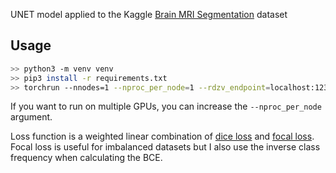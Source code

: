 
UNET model applied to the Kaggle [Brain MRI Segmentation](https://www.kaggle.com/datasets/mateuszbuda/lgg-mri-segmentation/data) dataset

## Usage

```zsh
>> python3 -m venv venv
>> pip3 install -r requirements.txt
>> torchrun --nnodes=1 --nproc_per_node=1 --rdzv_endpoint=localhost:12345 main.py
```

If you want to run on multiple GPUs, you can increase the `--nproc_per_node` argument.

Loss function is a weighted linear combination of [dice loss](https://arxiv.org/pdf/1606.04797) and [focal loss](https://arxiv.org/pdf/1708.02002). Focal loss is useful for imbalanced datasets but I also use the inverse class frequency when calculating the BCE.